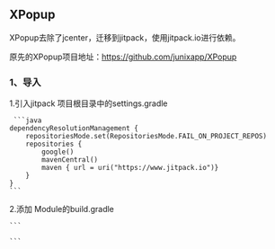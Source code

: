 ## XPopup
XPopup去除了jcenter，迁移到jitpack，使用jitpack.io进行依赖。

原先的XPopup项目地址：https://github.com/junixapp/XPopup


### **1、导入**
1.引入jitpack
项目根目录中的settings.gradle

     ```java
    dependencyResolutionManagement {
        repositoriesMode.set(RepositoriesMode.FAIL_ON_PROJECT_REPOS)
        repositories {
            google()
            mavenCentral()
            maven { url = uri("https://www.jitpack.io")}
        }
    }
    ```

2.添加
Module的build.gradle

    ```
    
    ```
